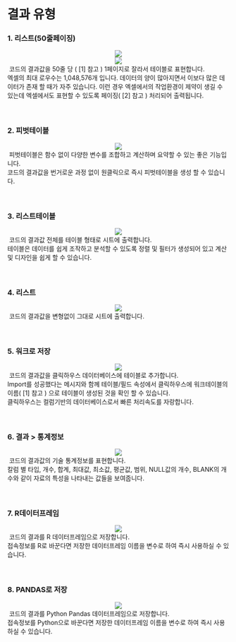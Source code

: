 
# 결과 유형
<style>
img{
image-rendering: -webkit-optimize-contrast;
transform: translateZ(0); 
backface-visibility: hidden;
}
</style>

<h3>1. 리스트(50줄페이징)</h3>

<div align=center> <img src="https://user-images.githubusercontent.com/57983744/203673027-0eefd6c2-6015-4e50-8dd3-6aa9c4d9add8.png"></div>
<div align=center> <img style="max-width:100%" src="https://user-images.githubusercontent.com/57983744/207783247-3c696aca-979c-4202-b6a0-91227a3021cf.png"></div>
&nbsp;코드의 결과값을 50줄 당 ( [1] 참고 ) 1페이지로 잘라서 테이블로 표현합니다.<br>
엑셀의 최대 로우수는 1,048,576개 입니다. 데이터의 양이 많아지면서 이보다 많은 데이터가 존재 할 때가 자주 있습니다. 이런 경우 엑셀에서의 작업환경이 제약이 생길 수 있는데 엑셀에서도 표현할 수 있도록 페이징( [2] 참고 ) 처리되어 출력됩니다.
<br><br><br>
<h3>2. 피벗테이블</h3>
<div align=center><img src="https://user-images.githubusercontent.com/57983744/203674956-f57cb597-83a1-409e-a0a9-b2ec35404dcd.png"></div>
&nbsp;피벗테이블은 함수 없이 다양한 변수를 조합하고 계산하며 요약할 수 있는 좋은 기능입니다.<br>
코드의 결과값을 번거로운 과정 없이 원클릭으로 즉시 피벗테이블을 생성 할 수 있습니다.
<br><br><br>
<h3>3. 리스트테이블</h3>
<div align=center><img src="https://user-images.githubusercontent.com/57983744/203675164-98c1a497-3fd0-4678-934e-f2992f09c57d.png"></div>
&nbsp;코드의 결과값 전체를 테이블 형태로 시트에 출력합니다.<br>
테이블은 데이터를 쉽게 조작하고 분석할 수 있도록 정렬 및 필터가 생성되어 있고 계산 및 디자인을 쉽게 할 수 있습니다.
<br><br><br>
<h3>4. 리스트</h3>
<div align=center><img src="https://user-images.githubusercontent.com/57983744/203675374-51dfe5d8-e685-485d-a779-1bc3db9c29bf.png"></div>
&nbsp;코드의 결과값을 변형없이 그대로 시트에 출력합니다.
<br><br><br>
<h3>5. 워크로 저장</h3>
<div align=center><img src="https://user-images.githubusercontent.com/57983744/203675574-688c63e7-2e1c-490b-8f51-598f13b85764.png"></div>
&nbsp;코드의 결과값을 클릭하우스 데이터베이스에 테이블로 추가합니다.<br>
Import를 성공했다는 메시지와 함께 테이블/필드 속성에서 클릭하우스에 워크테이블의 
이름( [1] 참고 ) 으로 테이블이 생성된 것을 확인 할 수 있습니다.<br>
클릭하우스는 컬럼기반의 데이터베이스로서 빠른 처리속도를 자랑합니다.
<br><br><br>
<h3>6. 결과 > 통계정보</h3>
<div align=center><img src="https://user-images.githubusercontent.com/57983744/203675890-344ad626-1d02-4845-b955-76022826ad22.png"></div>
&nbsp;코드의 결과값의 기술 통계정보를 표현합니다.<br>
칼럼 별 타입, 개수, 합계, 최대값, 최소값, 평균값, 범위, NULL값의 개수, BLANK의 개수와 같이 자료의 특성을 나타내는 값들을 보여줍니다.
<br><br><br>
<h3>7. R데이터프레임</h3>
<div align=center><img src="https://user-images.githubusercontent.com/57983744/203676428-e5c3878d-e843-472e-ab94-3627c7ce18be.png"></div>
&nbsp;코드의 결과를 R 데이터프레임으로 저장합니다.<br>
접속정보를 R로 바꾼다면 저장한 데이터프레임 이름을 변수로 하여 즉시 사용하실 수 있습니다.
<br><br><br>
<h3>8. PANDAS로 저장</h3>
<div align=center><img src="https://user-images.githubusercontent.com/57983744/203676554-7f09bd88-5208-4e44-8469-3f3235906cdb.png"></div>
&nbsp;코드의 결과를 Python Pandas 데이터프레임으로 저장합니다.<br>
접속정보를 Python으로 바꾼다면 저장한 데이터프레임 이름을 변수로 하여 즉시 사용하실 수 있습니다.
